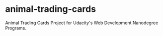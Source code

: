# animal-trading-cards
Animal Trading Cards Project for Udacity's Web Development Nanodegree Programs.


